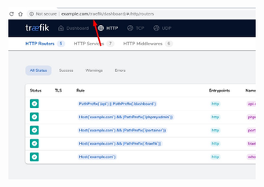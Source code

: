 <p align="center">
    <br />
    <br />
    <img src="../images/traefik_subpath.jpeg" alt="Traefik_with_prometheus">
    <br />
</p>